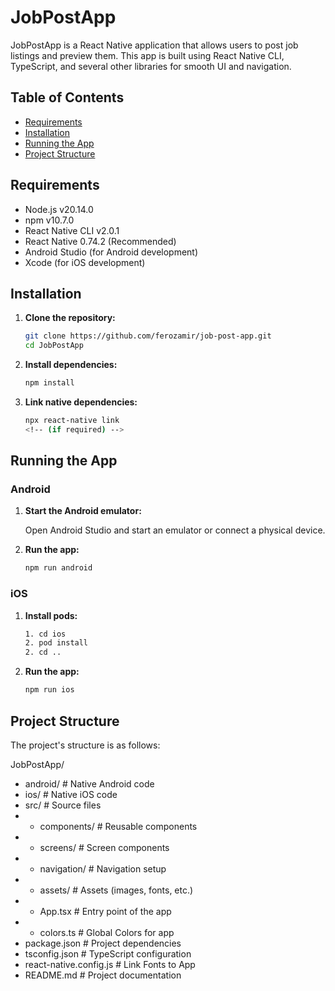 # JobPostApp

JobPostApp is a React Native application that allows users to post job listings and preview them. This app is built using React Native CLI, TypeScript, and several other libraries for smooth UI and navigation.

## Table of Contents

- [Requirements](#requirements)
- [Installation](#installation)
- [Running the App](#running-the-app)
- [Project Structure](#project-structure)

## Requirements

- Node.js v20.14.0
- npm v10.7.0
- React Native CLI v2.0.1
- React Native 0.74.2 (Recommended)
- Android Studio (for Android development)
- Xcode (for iOS development)

## Installation

1. **Clone the repository:**

    ```sh
    git clone https://github.com/ferozamir/job-post-app.git
    cd JobPostApp
    ```

2. **Install dependencies:**

    ```sh
    npm install
    ```

3. **Link native dependencies:**

    ```sh
    npx react-native link 
    <!-- (if required) -->
    ```

## Running the App

### Android

1. **Start the Android emulator:**

    Open Android Studio and start an emulator or connect a physical device.

2. **Run the app:**

    ```sh
    npm run android
    ```

### iOS

1. **Install pods:**

    ```sh
    1. cd ios
    2. pod install
    2. cd ..
    ```

2. **Run the app:**

    ```sh
    npm run ios
    ```

## Project Structure

The project's structure is as follows:



JobPostApp/

- android/ # Native Android code
- ios/ # Native iOS code
- src/ # Source files
- - components/ # Reusable components
- - screens/ # Screen components
- - navigation/ # Navigation setup
- - assets/ # Assets (images, fonts, etc.)
- - App.tsx # Entry point of the app
- - colors.ts # Global Colors for app
- package.json # Project dependencies
- tsconfig.json # TypeScript configuration
- react-native.config.js # Link Fonts to App
- README.md # Project documentation